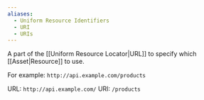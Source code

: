 ```yaml
---
aliases:
  - Uniform Resource Identifiers
  - URI
  - URIs
---
```


A part of the [[Uniform Resource Locator|URL]] to specify which [[Asset|Resource]] to use.

For example: `http://api.example.com/products`

URL: `http://api.example.com/`
URI: `/products`
